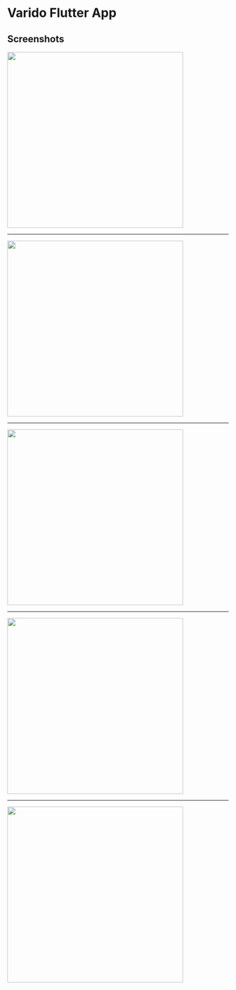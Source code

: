 # Varido Flutter App

## Screenshots
<img src="https://user-images.githubusercontent.com/46484008/115601774-9d067500-a2f7-11eb-9cc4-33b69bf55b95.jpeg" width="400"/>

------

<img src="https://user-images.githubusercontent.com/46484008/115601793-a1329280-a2f7-11eb-8caa-193dbdaa0210.jpeg" width="400"/>


------


<img src="https://user-images.githubusercontent.com/46484008/115601800-a42d8300-a2f7-11eb-9501-210c046838c2.jpeg" width="400"/>


------


<img src="https://user-images.githubusercontent.com/46484008/115601808-a55eb000-a2f7-11eb-8b4d-b10e4bb3e042.jpeg" width="400"/>


------


<img src="https://user-images.githubusercontent.com/46484008/115601814-a859a080-a2f7-11eb-879a-b432c08c3c57.jpeg" width="400"/>
